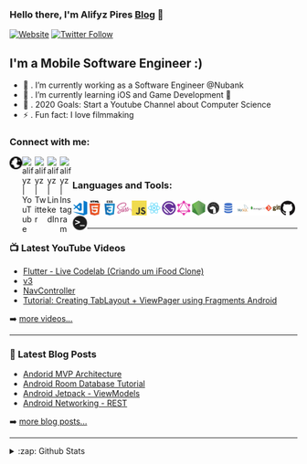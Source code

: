 ### Hello there, I'm Alifyz Pires [Blog][website] 👋

[![Website](https://img.shields.io/website?label=alifyz.com&style=for-the-badge&url=https%3A%2F%2Fcodestackr.com)](https://www.alifyz.com)
[![Twitter Follow](https://img.shields.io/twitter/follow/alifyzpires?color=1DA1F2&logo=twitter&style=for-the-badge)](https://twitter.com/AlifyzPires)

## I'm a Mobile Software Engineer :)

- 🔭 . I’m currently working as a Software Engineer @Nubank
- 🌱 . I’m currently learning iOS and Game Development 🤣
- 🥅 . 2020 Goals: Start a Youtube Channel about Computer Science
- ⚡  . Fun fact: I love filmmaking 

### Connect with me:

[<img align="left" alt="alifyz blog" width="22px" src="https://raw.githubusercontent.com/iconic/open-iconic/master/svg/globe.svg" />][website]
[<img align="left" alt="alifyz | YouTube" width="22px" src="https://cdn.jsdelivr.net/npm/simple-icons@v3/icons/youtube.svg" />][youtube]
[<img align="left" alt="alifyz | Twitter" width="22px" src="https://cdn.jsdelivr.net/npm/simple-icons@v3/icons/twitter.svg" />][twitter]
[<img align="left" alt="alifyz | LinkedIn" width="22px" src="https://cdn.jsdelivr.net/npm/simple-icons@v3/icons/linkedin.svg" />][linkedin]
[<img align="left" alt="alifyz | Instagram" width="22px" src="https://cdn.jsdelivr.net/npm/simple-icons@v3/icons/instagram.svg" />][instagram]

<br />

### Languages and Tools:

[<img align="left" alt="Visual Studio Code" width="26px" src="https://raw.githubusercontent.com/github/explore/80688e429a7d4ef2fca1e82350fe8e3517d3494d/topics/visual-studio-code/visual-studio-code.png" />][webdevplaylist]
[<img align="left" alt="HTML5" width="26px" src="https://raw.githubusercontent.com/github/explore/80688e429a7d4ef2fca1e82350fe8e3517d3494d/topics/html/html.png" />][webdevplaylist]
[<img align="left" alt="CSS3" width="26px" src="https://raw.githubusercontent.com/github/explore/80688e429a7d4ef2fca1e82350fe8e3517d3494d/topics/css/css.png" />][cssplaylist]
[<img align="left" alt="Sass" width="26px" src="https://raw.githubusercontent.com/github/explore/80688e429a7d4ef2fca1e82350fe8e3517d3494d/topics/sass/sass.png" />][cssplaylist]
[<img align="left" alt="JavaScript" width="26px" src="https://raw.githubusercontent.com/github/explore/80688e429a7d4ef2fca1e82350fe8e3517d3494d/topics/javascript/javascript.png" />][jsplaylist]
[<img align="left" alt="React" width="26px" src="https://raw.githubusercontent.com/github/explore/80688e429a7d4ef2fca1e82350fe8e3517d3494d/topics/react/react.png" />][reactplaylist]
[<img align="left" alt="Gatsby" width="26px" src="https://raw.githubusercontent.com/github/explore/e94815998e4e0713912fed477a1f346ec04c3da2/topics/gatsby/gatsby.png" />][webdevplaylist]
[<img align="left" alt="GraphQL" width="26px" src="https://raw.githubusercontent.com/github/explore/80688e429a7d4ef2fca1e82350fe8e3517d3494d/topics/graphql/graphql.png" />][webdevplaylist]
[<img align="left" alt="Node.js" width="26px" src="https://raw.githubusercontent.com/github/explore/80688e429a7d4ef2fca1e82350fe8e3517d3494d/topics/nodejs/nodejs.png" />][webdevplaylist]
[<img align="left" alt="Deno" width="26px" src="https://raw.githubusercontent.com/github/explore/361e2821e2dea67711cde99c9c40ed357061cf27/topics/deno/deno.png" />][webdevplaylist]
[<img align="left" alt="SQL" width="26px" src="https://raw.githubusercontent.com/github/explore/80688e429a7d4ef2fca1e82350fe8e3517d3494d/topics/sql/sql.png" />][webdevplaylist]
[<img align="left" alt="MySQL" width="26px" src="https://raw.githubusercontent.com/github/explore/80688e429a7d4ef2fca1e82350fe8e3517d3494d/topics/mysql/mysql.png" />][webdevplaylist]
[<img align="left" alt="MongoDB" width="26px" src="https://raw.githubusercontent.com/github/explore/80688e429a7d4ef2fca1e82350fe8e3517d3494d/topics/mongodb/mongodb.png" />][webdevplaylist]
[<img align="left" alt="Git" width="26px" src="https://raw.githubusercontent.com/github/explore/80688e429a7d4ef2fca1e82350fe8e3517d3494d/topics/git/git.png" />][webdevplaylist]
[<img align="left" alt="GitHub" width="26px" src="https://raw.githubusercontent.com/github/explore/78df643247d429f6cc873026c0622819ad797942/topics/github/github.png" />][webdevplaylist]
[<img align="left" alt="Terminal" width="26px" src="https://raw.githubusercontent.com/github/explore/80688e429a7d4ef2fca1e82350fe8e3517d3494d/topics/terminal/terminal.png" />][webdevplaylist]

<br />
<br />

---

### 📺 Latest YouTube Videos

<!-- YOUTUBE:START -->
- [Flutter - Live Codelab (Criando um iFood Clone)](https://www.youtube.com/watch?v=ti44xkLzhf8)
- [v3](https://www.youtube.com/watch?v=nC9SwdgzsuA)
- [NavController](https://www.youtube.com/watch?v=wLaCLSWQkYg)
- [Tutorial: Creating TabLayout + ViewPager using Fragments Android](https://www.youtube.com/watch?v=LcbBaUixVsw)
<!-- YOUTUBE:END -->

➡️ [more videos...](https://www.youtube.com/channel/UCvWw0wc78L3vG0EMRBaXCXw)

---

### 📕 Latest Blog Posts

<!-- BLOG-POST-LIST:START -->
- [Andorid MVP Architecture](https://www.alifyz.com/arquitetura-mvp-android/)
- [Android Room Database Tutorial](https://www.alifyz.com/room-database-android/)
- [Android Jetpack - ViewModels](https://www.alifyz.com/android-jetpack-viewmodel/)
- [Android Networking - REST](https://www.alifyz.com/networking-retrofit-android/)
<!-- BLOG-POST-LIST:END -->

➡️ [more blog posts...](https://www.alifyz.com)

---

<details>
  <summary>:zap: Github Stats</summary>

  <img align="left" alt="codeSTACKr's Github Stats" src="https://github-readme-stats.codestackr.vercel.app/api?username=alifyz&show_icons=true&hide_border=true&theme=radical" />

</details>

[website]: https://www.alifyz.com
[twitter]: https://twitter.com/alifyzpires
[youtube]: https://www.youtube.com/channel/UCvWw0wc78L3vG0EMRBaXCXw?view_as=subscriber
[instagram]: https://instagram.com/alifyzdev
[linkedin]: https://linkedin.com/in/alifyz
[webdevplaylist]: https://www.youtube.com/playlist?list=PLkwxH9e_vrAJ0WbEsFA9W3I1W-g_BTsbt
[jsplaylist]: https://www.youtube.com/playlist?list=PLkwxH9e_vrALRJKu7wfXby3MKeflhTu6B
[cssplaylist]: https://www.youtube.com/playlist?list=PLkwxH9e_vrALSdvZuEh6gqQdmDoDIoqz4
[reactplaylist]: https://www.youtube.com/playlist?list=PLkwxH9e_vrAK4TdffpxKY3QGyHCpxFcQ0
